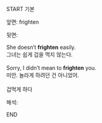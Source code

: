 START
기본

앞면:
frighten


뒷면:
<div><div>She doesn’t <strong>frighten</strong> easily. </div><div><div>그녀는 쉽게 겁을 먹지 않는다.<br><br><div>Sorry, I didn’t mean to <strong>frighten</strong> you. </div><div><div>미안. 놀라게 하려던 건 아니었어.<br><br>겁먹게 하다</div></div></div></div></div>


해석:

END
